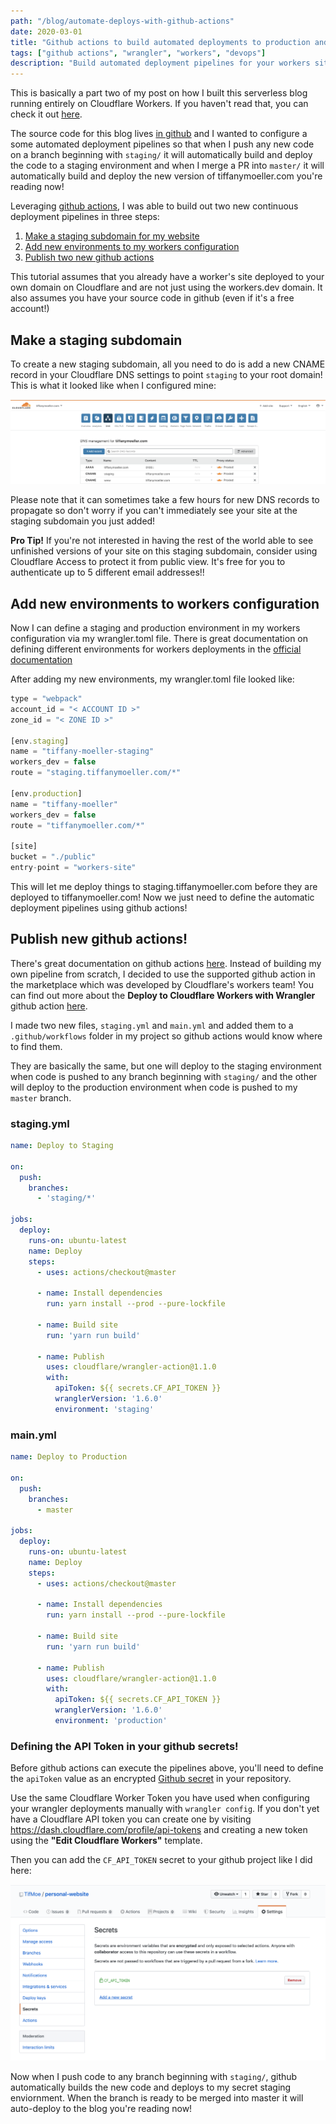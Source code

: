 ```yaml
---
path: "/blog/automate-deploys-with-github-actions"
date: 2020-03-01
title: "Github actions to build automated deployments to production and staging"
tags: ["github actions", "wrangler", "workers", "devops"]
description: "Build automated deployment pipelines for your workers site with github actions! This tutorial shows how I configured the deployment pipeline for a staging and production version of my workers site."
---
```

This is basically a part two of my post on how I built this serverless blog running entirely on Cloudflare Workers. If you haven't read that, you can check it out [here](/blog/static-sites-using-workers). 

The source code for this blog lives [in github](https://github.com/TifMoe/personal-website) and I wanted to configure a some automated deployment pipelines so that when I push any new code on a branch beginning with `staging/` it will automatically build and deploy the code to a staging environment and when I merge a PR into `master/` it will automatically build and deploy the new version of tiffanymoeller.com you're reading now! 

Leveraging [github actions](https://help.github.com/en/actions), I was able to build out two new continuous deployment pipelines in three steps:

1. [Make a staging subdomain for my website](#step1)
2. [Add new environments to my workers configuration](#step2)
3. [Publish two new github actions](#step3)

<div class="dark box">
This tutorial assumes that you already have a worker's site deployed to your own domain on Cloudflare and are not just using the workers.dev domain. 
It also assumes you have your source code in github (even if it's a free account!)
</div>

## Make a staging subdomain <a name=step1></a>
To create a new staging subdomain, all you need to do is add a new CNAME record in your Cloudflare DNS settings to point `staging` to your root domain! This is what it looked like when I configured mine:

![DNS CNAME Setup](./images/dns-cname-setup.png)

Please note that it can sometimes take a few hours for new DNS records to propagate so don't worry if you can't immediately see your site at the staging subdomain you just added! 

<div class="dark box">
<b>Pro Tip!</b> If you're not interested in having the rest of the world able to see unfinished versions of your site on this staging subdomain, consider using Cloudflare Access to protect it from public view. It's free for you to authenticate up to 5 different email addresses!!
</div>

## Add new environments to workers configuration <a name=step2></a>
Now I can define a staging and production environment in my workers configuration via my wrangler.toml file. There is great documentation on defining different environments for workers deployments in the [official documentation](https://developers.cloudflare.com/workers/tooling/wrangler/configuration/environments/)

After adding my new environments, my wrangler.toml file looked like:
```javascript
type = "webpack"
account_id = "< ACCOUNT ID >"
zone_id = "< ZONE ID >"

[env.staging]
name = "tiffany-moeller-staging"
workers_dev = false
route = "staging.tiffanymoeller.com/*"

[env.production]
name = "tiffany-moeller"
workers_dev = false
route = "tiffanymoeller.com/*"

[site]
bucket = "./public"
entry-point = "workers-site"
```
This will let me deploy things to staging.tiffanymoeller.com before they are deployed to tiffanymoeller.com! Now we just need to define the automatic deployment pipelines using github actions! 

## Publish new github actions! <a name=step3></a>
There's great documentation on github actions [here](https://help.github.com/en/actions/configuring-and-managing-workflows/configuring-a-workflow). Instead of building my own pipeline from scratch, I decided to use the supported github action in the marketplace which was developed by Cloudflare's workers team! You can find out more about the <b>Deploy to Cloudflare Workers with Wrangler</b> github action [here](https://github.com/marketplace/actions/deploy-to-cloudflare-workers-with-wrangler). 

I made two new files, `staging.yml` and `main.yml` and added them to a `.github/workflows` folder in my project so github actions would know where to find them. 

They are basically the same, but one will deploy to the staging environment when code is pushed to any branch beginning with `staging/` and the other will deploy to the production environment when code is pushed to my `master` branch.

### staging.yml
```yaml
name: Deploy to Staging

on:
  push:
    branches:
      - 'staging/*'

jobs:
  deploy:
    runs-on: ubuntu-latest
    name: Deploy
    steps:
      - uses: actions/checkout@master

      - name: Install dependencies
        run: yarn install --prod --pure-lockfile

      - name: Build site
        run: 'yarn run build'

      - name: Publish
        uses: cloudflare/wrangler-action@1.1.0
        with:
          apiToken: ${{ secrets.CF_API_TOKEN }}
          wranglerVersion: '1.6.0'
          environment: 'staging'
```


### main.yml
```yaml
name: Deploy to Production

on:
  push:
    branches:
      - master

jobs:
  deploy:
    runs-on: ubuntu-latest
    name: Deploy
    steps:
      - uses: actions/checkout@master

      - name: Install dependencies
        run: yarn install --prod --pure-lockfile

      - name: Build site
        run: 'yarn run build'

      - name: Publish
        uses: cloudflare/wrangler-action@1.1.0
        with:
          apiToken: ${{ secrets.CF_API_TOKEN }}
          wranglerVersion: '1.6.0'
          environment: 'production'
```

### Defining the API Token in your github secrets! 
Before github actions can execute the pipelines above, you'll need to define the `apiToken` value as an encrypted [Github secret](https://help.github.com/en/actions/configuring-and-managing-workflows/creating-and-storing-encrypted-secrets) in your repository. 

Use the same Cloudflare Worker Token you have used when configuring your wrangler deployments manually with `wrangler config`. If you don't yet have a Cloudflare API token you can create one by visiting https://dash.cloudflare.com/profile/api-tokens and creating a new token using the <b>"Edit Cloudflare Workers"</b> template. 

Then you can add the `CF_API_TOKEN` secret to your github project like I did here:

![Github Secrets](./images/github-secrets.png)

Now when I push code to any branch beginning with `staging/`, github automatically builds the new code and deploys to my secret staging enviornment. When the branch is ready to be merged into master it will auto-deploy to the blog you're reading now! 
